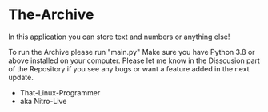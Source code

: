 # The-Archive
In this application you can store text and numbers or anything else!

To run the Archive please run "main.py"
Make sure you have Python 3.8 or above installed on your computer.
Please let me know in the Disscusion part of the Repository if you see any bugs or want a feature added in the next update.

- That-Linux-Programmer
- aka Nitro-Live